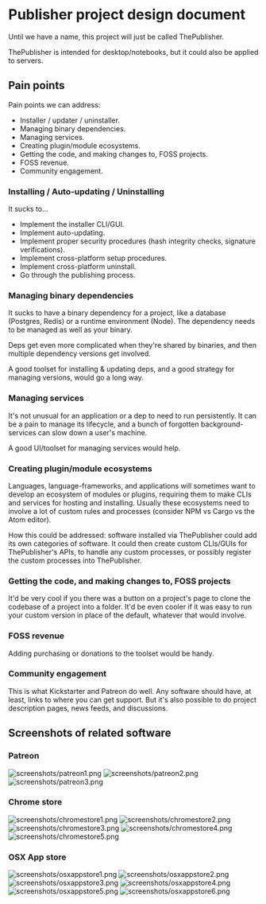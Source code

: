 # Publisher project design document

Until we have a name, this project will just be called ThePublisher.

ThePublisher is intended for desktop/notebooks, but it could also be applied to servers.

## Pain points

Pain points we can address:

 - Installer / updater / uninstaller.
 - Managing binary dependencies.
 - Managing services.
 - Creating plugin/module ecosystems.
 - Getting the code, and making changes to, FOSS projects.
 - FOSS revenue.
 - Community engagement.

### Installing / Auto-updating / Uninstalling

It sucks to...

 - Implement the installer CLI/GUI.
 - Implement auto-updating.
 - Implement proper security procedures (hash integrity checks, signature verifications).
 - Implement cross-platform setup procedures.
 - Implement cross-platform uninstall.
 - Go through the publishing process.

### Managing binary dependencies

It sucks to have a binary dependency for a project, like a database (Postgres, Redis) or a runtime environment (Node).
The dependency needs to be managed as well as your binary.

Deps get even more complicated when they're shared by binaries, and then multiple dependency versions get involved.

A good toolset for installing & updating deps, and a good strategy for managing versions, would go a long way.

### Managing services

It's not unusual for an application or a dep to need to run persistently.
It can be a pain to manage its lifecycle, and a bunch of forgotten background-services can slow down a user's machine.

A good UI/toolset for managing services would help.

### Creating plugin/module ecosystems

Languages, language-frameworks, and applications will sometimes want to develop an ecosystem of modules or plugins, requiring them to make CLIs and services for hosting and installing.
Usually these ecosystems need to involve a lot of custom rules and processes (consider NPM vs Cargo vs the Atom editor).

How this could be addressed: software installed via ThePublisher could add its own categories of software.
It could then create custom CLIs/GUIs for ThePublisher's APIs, to handle any custom processes, or possibly register the custom processes into ThePublisher.

### Getting the code, and making changes to, FOSS projects

It'd be very cool if you there was a button on a project's page to clone the codebase of a project into a folder.
It'd be even cooler if it was easy to run your custom version in place of the default, whatever that would involve.

### FOSS revenue

Adding purchasing or donations to the toolset would be handy.

### Community engagement

This is what Kickstarter and Patreon do well.
Any software should have, at least, links to where you can get support.
But it's also possible to do project description pages, news feeds, and discussions.

## Screenshots of related software

### Patreon

![screenshots/patreon1.png](screenshots/patreon1.png)
![screenshots/patreon2.png](screenshots/patreon2.png)
![screenshots/patreon3.png](screenshots/patreon3.png)

### Chrome store

![screenshots/chromestore1.png](screenshots/chromestore1.png)
![screenshots/chromestore2.png](screenshots/chromestore2.png)
![screenshots/chromestore3.png](screenshots/chromestore3.png)
![screenshots/chromestore4.png](screenshots/chromestore4.png)
![screenshots/chromestore5.png](screenshots/chromestore5.png)

### OSX App store

![screenshots/osxappstore1.png](screenshots/osxappstore1.png)
![screenshots/osxappstore2.png](screenshots/osxappstore2.png)
![screenshots/osxappstore3.png](screenshots/osxappstore3.png)
![screenshots/osxappstore4.png](screenshots/osxappstore4.png)
![screenshots/osxappstore5.png](screenshots/osxappstore5.png)
![screenshots/osxappstore6.png](screenshots/osxappstore6.png)